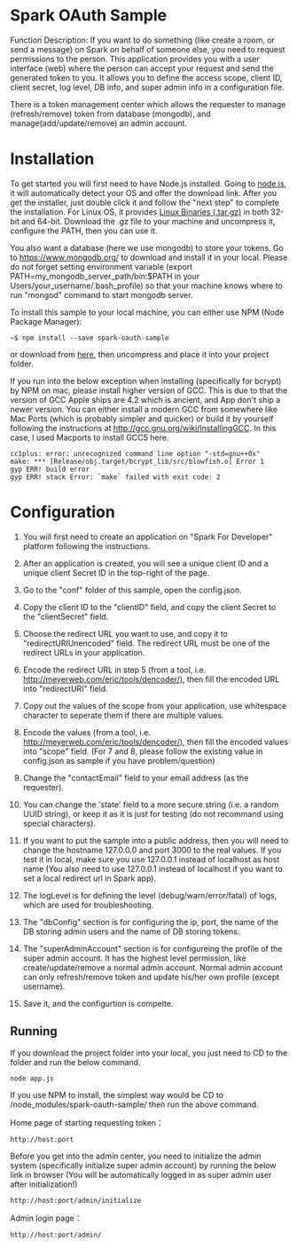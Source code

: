 # Spark OAuth Sample

Function Description: If you want to do something (like create a room, or send a message) on Spark on behalf of someone else, you need to request permissions to the person. This application provides you with a user interface (web) where the person can accept your request and send the generated token to you. It allows you to define the access scope, client ID, client secret, log level, DB info, and super admin info in a configuration file.

There is a token management center which allows the requester to manage (refresh/remove) token from database (mongodb), and manage(add/update/remove) an admin account.

Installation
============

To get started you will first need to have Node.js installed. Going to [node.js](https://nodejs.org/), it will automatically detect your OS and offer the download link. After you get the installer, just double click it and follow the "next step" to complete the installation. For Linux OS, it provides [Linux Binaries (.tar.gz)](https://nodejs.org/en/download/) in both 32-bit and 64-bit. Download the .gz file to your machine and uncompress it, configure the PATH, then you can use it.

You also want a database (here we use mongodb) to store your tokens. Go to https://www.mongodb.org/ to download and install it in your local. Please do not forget setting environment variable (export PATH=my_mongodb_server_path/bin:$PATH in your Users/your_username/.bash_profile) so that your machine knows where to run "mongod" command to start mongodb server.


To install this sample to your local machine, you can either use NPM (Node Package Manager): 

	~$ npm install --save spark-oauth-sample

or download from [here](https://github.com/tropo/tropo-webapi-node/archive/master.zip), then uncompress and place it into your project folder. 


If you run into the below exception when installing (specifically for bcrypt) by NPM on mac, please install higher version of GCC. This is due to that the version of GCC Apple ships are 4.2 which is ancient, and App don't ship a newer version. You can either install a modern GCC from somewhere like Mac Ports (which is probably simpler and quicker) or build it by yourself following the instructions at http://gcc.gnu.org/wiki/InstallingGCC. In this case, I used Macports to install GCC5 here.

	cc1plus: error: unrecognized command line option "-std=gnu++0x"
	make: *** [Release/obj.target/bcrypt_lib/src/blowfish.o] Error 1
	gyp ERR! build error 
	gyp ERR! stack Error: `make` failed with exit code: 2


Configuration
=============

1. You will first need to create an application on "Spark For Developer" platform following the instructions. 

2. After an application is created, you will see a unique client ID and a unique client Secret ID in the top-right of the page.

3. Go to the "conf" folder of this sample, open the config.json.

4. Copy the client ID to the "clientID" field, and copy the client Secret to the "clientSecret" field.

5. Choose the redirect URL you want to use, and copy it to "redirectURIUnencoded" field. The redirect URL must be one of the redirect URLs in your application.

6. Encode the redirect URL in step 5 (from a tool, i.e. http://meyerweb.com/eric/tools/dencoder/), then fill the encoded URL into "redirectURI" field.

7. Copy out the values of the scope from your application, use whitespace character to seperate them if there are multiple values.

8. Encode the values (from a tool, i.e. http://meyerweb.com/eric/tools/dencoder/), then fill the encoded values into "scope" field. (For 7 and 8, please follow the existing value in config.json as sample if you have problem/question)

9. Change the "contactEmail" field to your email address (as the requester).

10. You can change the 'state' field to a more secure string (i.e. a random UUID string), or keep it as it is just for testing (do not recommand using special characters).

11. If you want to put the sample into a public address, then you will need to change the hostname 127.0.0.0 and port 3000 to the real values. If you test it in local, make sure you use 127.0.0.1 instead of localhost as host name (You also need to use 127.0.0.1 instead of localhost if you want to set a local redirect url in Spark app).

12. The logLevel is for defining the level (debug/warn/error/fatal) of logs, which are used for troubleshooting.

13. The "dbConfig" section is for configuring the ip, port, the name of the DB storing admin users and the name of DB storing tokens.

14. The "superAdminAccount" section is for configureing the profile of the super admin account. It has the highest level permission, like create/update/remove a normal admin account. Normal admin account can only refresh/remove token and update his/her own profile (except username).

15. Save it, and the configurtion is compelte.


Running
-------

If you download the project folder into your local, you just need to CD to the folder and run the below command.

	node app.js

If you use NPM to install, the simplest way would be CD to /node_modules/spark-oauth-sample/ then run the above command.

Home page of starting requesting token：

	http://host:port

Before you get into the admin center, you need to initialize the admin system (specifically initialize super admin account) by running the below link in browser (You will be automatically logged in as super admin user after initialization!)

	http://host:port/admin/initialize
	
Admin login page：

	http://host:port/admin/